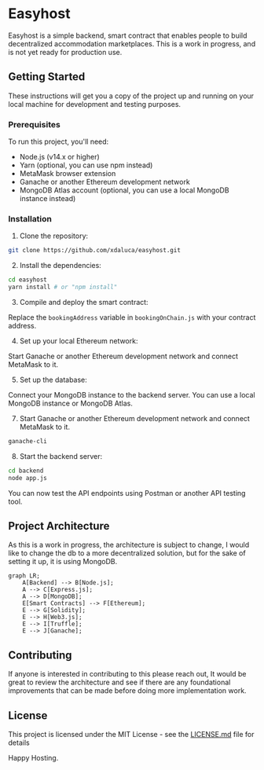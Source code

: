 # Easyhost

Easyhost is a simple backend, smart contract that enables people to build decentralized accommodation marketplaces. This is a work in progress, and is not yet ready for production use.

## Getting Started

These instructions will get you a copy of the project up and running on your local machine for development and testing purposes. 

### Prerequisites

To run this project, you'll need:

* Node.js (v14.x or higher)
* Yarn (optional, you can use npm instead)
* MetaMask browser extension
* Ganache or another Ethereum development network
* MongoDB Atlas account (optional, you can use a local MongoDB instance instead)

### Installation

1. Clone the repository:

```bash
git clone https://github.com/xdaluca/easyhost.git
```

2. Install the dependencies:

```bash
cd easyhost
yarn install # or "npm install"
```

3. Compile and deploy the smart contract:

Replace the `bookingAddress` variable in `bookingOnChain.js` with your contract address.

4. Set up your local Ethereum network:

Start Ganache or another Ethereum development network and connect MetaMask to it.

5. Set up the database:

Connect your MongoDB instance to the backend server. You can use a local MongoDB instance or MongoDB Atlas.

7. Start Ganache or another Ethereum development network and connect MetaMask to it.

```bash
ganache-cli
```

8. Start the backend server:

```bash
cd backend
node app.js
```

You can now test the API endpoints using Postman or another API testing tool.

## Project Architecture

As this is a work in progress, the architecture is subject to change, I would like to change the db to a more decentralized solution, but for the sake of setting it up, it is using MongoDB.

```mermaid
graph LR;
    A[Backend] --> B[Node.js];
    A --> C[Express.js];
    A --> D[MongoDB];
    E[Smart Contracts] --> F[Ethereum];
    E --> G[Solidity];
    E --> H[Web3.js];
    E --> I[Truffle];
    E --> J[Ganache];
```

## Contributing

If anyone is interested in contributing to this please reach out, It would be great to review the architecture and see if there are any foundational improvements that can be made before doing more implementation work.

## License

This project is licensed under the MIT License - see the [LICENSE.md](LICENSE.md) file for details

Happy Hosting.